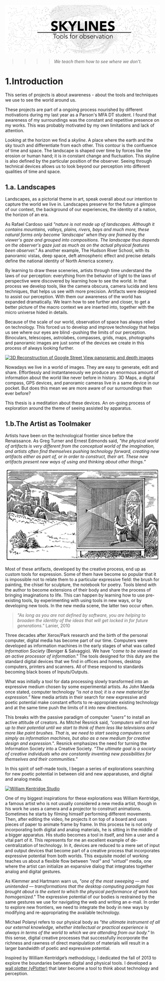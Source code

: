 
[![header_image](images/plain.png)](http://www.patriciogonzalezvivo.com/2014/skylines)

>>>> _We teach them how to see where we don't._

# 1.Introduction

This series of projects is about awareness - about the tools and techniques we use to see the world around us.

These projects are part of a ongoing process nourished by different motivations during my last year as a Parson's MFA DT student. I found that awareness of my surroundings was the constant and repetitive presence on my works. This was probably motivated by my own limitations and lack of attention.

Looking at the horizon we find a _skyline_. A place where the earth and the sky touch and differentiate from each other. This contour is the confluence of time and space. The landscape is shaped over time by forces like the erosion or human hand; it is  in constant change and fluctuation. This skyline is also defined by the particular position of the observer. Seeing through technical devices allows us to look beyond our perception into different qualities of time and space.


## 1.a. Landscapes

Landscapes, as a pictorial theme in art, speak overall about our intention to capture the world we live in. Landscapes preserve for the future a glimpse of our context, the background of our experiences, the identity of a nation, the horizon of an era.

As Rafael Cardoso said _"nature is not made up of landscapes. Although it contains mountains, valleys, plains, rivers, bays and much more, these natural forms only become 'landscape' when they are framed by the viewer's gaze and grouped into compositions. The landscape thus depends on the observer's gaze just as much as on the actual physical features been observer."_
As another example, The Hudson River School, with its panoramic vistas, deep space, deft atmospheric effect and precise details define the national identity of North America scenery.

By learning to draw these sceneries, artists through time understand the laws of our perception: everything from the behavior of light to the laws of perspective were discovered by learning how to see the world. In that process we develop tools, like the camera obscura, camera lucida and lens techniques, that helps us see with more precision. Artifacts were designed to assist our perception. With them our awareness of the world has expanded dramatically. We learn how to see further and closer, to get a better picture of the macro context we are inserted into, together with the micro universe hided in details.

Because of the scale of our world, observation of space has always relied on technology. This forced us to develop and improve technology that helps us see where our eyes are blind -pushing the limits of our perception. Binoculars, telescopes, astrolabes, compasses, grids, maps, photographs and panoramic images are just some of the devices we create in this process of always looking further.

[![3D Reconstruction of Google Street View panoramic and depth images](https://farm8.staticflickr.com/7073/13466577425_c218012188_z_d.jpg)](https://vimeo.com/89982874)

Nowadays we live in a world of images. They are easy to generate, edit and share. Effortlessly and instantaneously we produce an enormous amount of information about the world like never before in history. 3D Maps, a digital compass, GPS devices, and panoramic cameras live in a same device in our pocket. But does this mean we are more aware of our surroundings than ever before?

This thesis is a meditation about these devices. An on-going process of exploration around the theme of seeing assisted by apparatus.


## 1.b.The Artist as Toolmaker

Artists have been on the technological frontier since before the Renaissance. As Greg Turner and Ernest Edmonds said, _"the physical world of artifacts is very different from the conceptual world of the imagination, and artists often find themselves pushing technology forward, creating new artifacts either as part of, or in order to construct, their art. These new artifacts present new ways of using and thinking about other things.”_

![Camera Obscura](images/camera-obscura.jpg)

Most of these artifacts, developed by the creative process, end up as custom tools for expression. Some of them have become so popular that it is impossible not to relate them to a particular expressive field: the brush for painting, the chisel for sculpture, the notebook for poetry. Tools blend with the author to become extensions of their body and share the process of bringing imaginations to life. This can happen by learning how to use pre-existing tools, by experimenting with using tools in new ways, or by developing new tools. In the new media scene, the latter two occur often.

> _"As long as you are not defined by software, you are helping to broaden the identity of the ideas that will get locked in for future generations."_ Lanier, 2010

Three decades after Xerox/Park research and the birth of the personal computer, digital media has become part of our time.
Computers were developed as information machines in the early stages of what was called _Information Society_ (Beniger &  Salvaggio). We have _"come to be viewed as an active processor of information."_ The tools designed for this duty are the standard digital devices that we find in offices and homes, desktop computers, printers and scanners. All of these respond to standards becoming black boxes of Inputs/Outputs.

What was initially a tool for data processing slowly transformed into an expressive medium chosen by some experimental artists. As John Maeda once stated, computer technology _“is not a tool; it is a new material for expression.”_ New media artists in their search for new expressive and poetic potential make constant efforts to re-appropriate existing technology and at the same time push the limits of it into new directions.

This breaks with the passive paradigm of computer _"users"_ to install an active attitude of creators. As Mitchel Resnick said, _“computers will not live up to their potential until we start to think of them less like televisions and more like paint brushes. That is, we need to start seeing computers not simply as information machines, but also as a new medium for creative design and expression."_. Resnick emphasizes the need for turning the Information Society into a Creative Society. _“The ultimate goal is a society of creative individuals who are constantly inventing new possibilities for themselves and their communities."_

In this spirit of self-made tools, I began a series of explorations searching for new poetic potential in between old and new apparatuses, and digital and analog media.

[![William Kentridge Studio](http://arttattler.com/Images/NorthAmerica/Illinois/Chicago/Museum%20of%20Contemporary%20Art/Production%20Site/01.jpg)](https://www.youtube.com/watch?v=ja4Wk7g6sdE)

One of my biggest inspirations for these explorations was William Kentridge, a famous artist who is not usually considered a new media artist, though in his work he uses a camera and a projector to construct animations. Sometimes he starts by filming himself performing different movements. Then, after editing the video, he projects it on top of a board and uses pieces of paper to animate frame by frame. In this process he is not only incorporating both digital and analog materials, he is sitting in the middle of a bigger apparatus. His studio becomes a tool in itself, and him a user and a vital part of it. This represents for me an excellent example of de-centralization of technology. In it, devices are reduced to a mere set of input and output devices that become part of a creative process that incorporates expressive potential from both worlds. This exquisite model of working teaches us about a flexible flow between _"real"_ and _"virtual"_ media, one where the artist can initialize an expansive dialog that integrates together analog and digital gestures.

As Klemmer and Hartmann warn us, _"one of the most sweeping — and unintended — transformations that the desktop computing paradigm has brought about is the extent to which the physical performance of work has homogenized."_ The expressive potential of our bodies is restrained by the same gestures we use for navigating the web and writing an e-mail. In order to explore new frontiers, we need to integrate the body in new ways by modifying and re-appropriating the available technology.

Michael Polanyi refers to our physical body as _"the ultimate instrument of all our external knowledge, whether intellectual or practical experience is always in terms of the world to which we are attending from our body."_
In this sense, digital creative processes that successfully incorporate the richness and rawness of direct manipulation of materials will result in a larger bandwidth of poetic and expressive potential.

Inspired by William Kentridge’s methodology, I dedicated the fall of 2013 to explore the boundaries between digital and physical tools. I developed a [wall plotter (vPlotter)](http://www.patriciogonzalezvivo.com/2014/vPlotter/) that later become a tool to think about technology and perception.